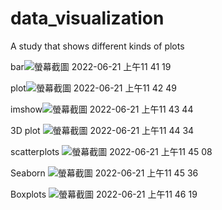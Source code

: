 # data_visualization

A study that shows different kinds of plots 

bar![螢幕截圖 2022-06-21 上午11 41 19](https://user-images.githubusercontent.com/107896079/174711591-1f024e58-b2d2-4235-8d91-2068e10ad0c7.png)

plot![螢幕截圖 2022-06-21 上午11 42 49](https://user-images.githubusercontent.com/107896079/174711770-ce5b5c4b-2f20-4746-8e73-e751d66fe034.png)

imshow![螢幕截圖 2022-06-21 上午11 43 44](https://user-images.githubusercontent.com/107896079/174711872-3b716e68-40a6-4a06-8ce5-3ccde2133c42.png)

3D plot ![螢幕截圖 2022-06-21 上午11 44 34](https://user-images.githubusercontent.com/107896079/174711974-26d83e95-4572-4b25-9070-086a2da51094.png)

scatterplots ![螢幕截圖 2022-06-21 上午11 45 08](https://user-images.githubusercontent.com/107896079/174712047-9deabbdb-e395-4730-86ac-dd62158b7622.png)

Seaborn ![螢幕截圖 2022-06-21 上午11 45 36](https://user-images.githubusercontent.com/107896079/174712081-03969ff5-1976-4aa8-9a64-50d559f68d29.png)

Boxplots ![螢幕截圖 2022-06-21 上午11 46 19](https://user-images.githubusercontent.com/107896079/174712160-5ab56fde-c146-4ca9-9aa9-621d5fba6cc1.png)
